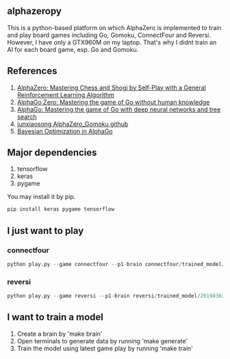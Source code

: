 ## alphazeropy
This is a python-based platform on which AlphaZero is implemented to train and play board games including Go, Gomoku, ConnectFour and Reversi.
However, I have only a GTX960M on my laptop. That's why I didnt train an AI for each board game, esp. Go and Gomoku.

## References
1. [AlphaZero: Mastering Chess and Shogi by Self-Play with a General Reinforcement Learning Algorithm](https://arxiv.org/abs/1712.01815)
1. [AlphaGo Zero: Mastering the game of Go without human knowledge](https://www.nature.com/articles/nature24270.epdf?author_access_token=VJXbVjaSHxFoctQQ4p2k4tRgN0jAjWel9jnR3ZoTv0PVW4gB86EEpGqTRDtpIz-2rmo8-KG06gqVobU5NSCFeHILHcVFUeMsbvwS-lxjqQGg98faovwjxeTUgZAUMnRQ)
1. [AlphaGo: Mastering the game of Go with deep neural networks and tree search](https://storage.googleapis.com/deepmind-media/alphago/AlphaGoNaturePaper.pdf)
1. [junxiaosong AlphaZero_Gomoku github](https://github.com/junxiaosong/AlphaZero_Gomoku/)
1. [Bayesian Optimization in AlphaGo](https://arxiv.org/abs/1812.06855)

## Major dependencies
1. tensorflow
1. keras
1. pygame

You may install it by pip.

```bash
pip install keras pygame tensorflow
```

## I just want to play

### connectfour
```python
python play.py --game connectfour --p1-brain connectfour/trained_model/201809292054_connectfour_n_in_row_4_board_6_7_res_blocks_5_filters_32
```

### reversi
```python
python play.py --game reversi --p1-brain reversi/trained_model/201903020610_reversi_board_8_8_res_blocks_5_filters_48
```

## I want to train a model
1. Create a brain by 'make brain'
1. Open terminals to generate data by running 'make generate'
1. Train the model using latest game play by running 'make train'


